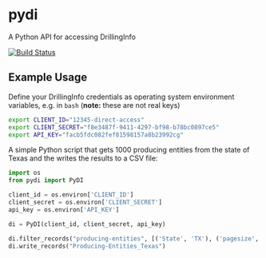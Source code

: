 # pydi

A Python API for accessing DrillingInfo

[![Build Status](https://travis-ci.com/johntfoster/pydi.svg?token=SnMGq692xXXqxzyE6QSj&branch=master)](https://travis-ci.com/johntfoster/pydi)


## Example Usage

Define your DrillingInfo credentials as operating system environment variables, e.g. in `bash` (**note:** these are not real keys)

```bash
export CLIENT_ID="12345-direct-access"
export CLIENT_SECRET="f8e3487f-9411-4297-bf98-b78bc0897ce5"
export API_KEY="facb5fdc082fef81598157a8b23992cg"
```

A simple Python script that gets 1000 producing entities from the state of Texas and the writes the results to a CSV file:

```python
import os
from pydi import PyDI

client_id = os.environ['CLIENT_ID']
client_secret = os.environ['CLIENT_SECRET']
api_key = os.environ['API_KEY']

di = PyDI(client_id, client_secret, api_key)

di.filter_records("producing-entities", [('State', 'TX'), ('pagesize', 1000)])
di.write_records("Producing-Entities_Texas")
```
